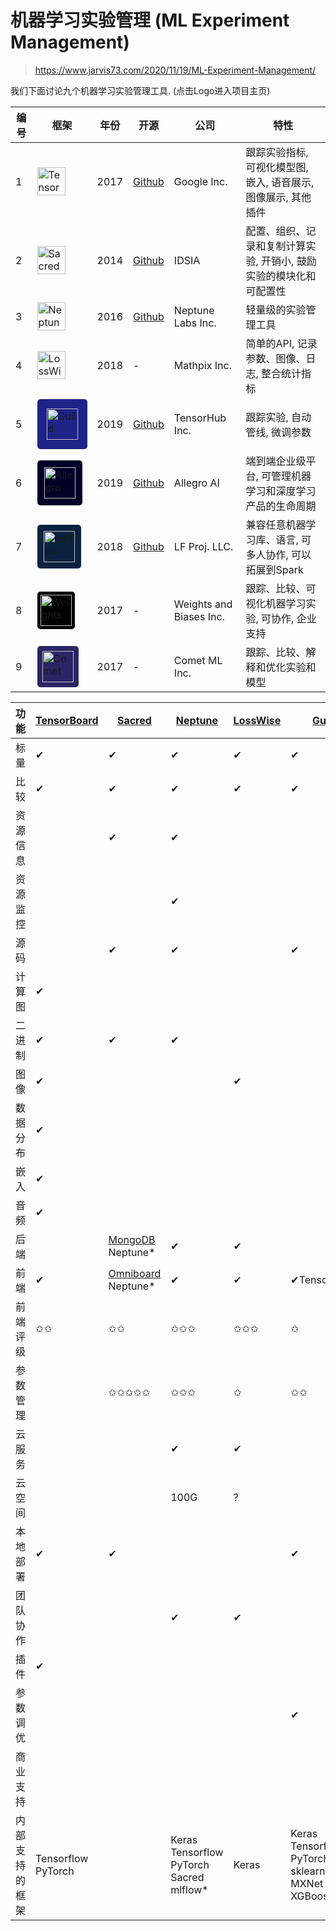 # 机器学习实验管理 (ML Experiment Management)

> https://www.jarvis73.com/2020/11/19/ML-Experiment-Management/

我们下面讨论九个机器学习实验管理工具. (点击Logo进入项目主页)

| 编号 | 框架                                                         | 年份 | 开源                                                | 公司                    | 特性                                                         |
| ---- | ------------------------------------------------------------ | ---- | --------------------------------------------------- | ----------------------- | ------------------------------------------------------------ |
| 1    | [<img src="https://www.jarvis73.com/images/2020/11/tensorboard.svg" alt="TensorBoard"  height="35px" style="height: 45px;" />](https://www.tensorflow.org/tensorboard/get_started?hl=zh-cn) | 2017 | [Github](https://github.com/tensorflow/tensorboard) | Google Inc.             | 跟踪实验指标, 可视化模型图, 嵌入, 语音展示, 图像展示, 其他插件 |
| 2    | [<img src="https://www.jarvis73.com/images/2020/11/sacred.png" alt="Sacred" style="height: 45px;"  />](https://github.com/IDSIA/sacred) | 2014 | [Github](https://github.com/IDSIA/sacred)           | IDSIA                   | 配置、组织、记录和复制计算实验, 开销小, 鼓励实验的模块化和可配置性 |
| 3    | [<img src="https://www.jarvis73.com/images/2020/11/neptune.png" alt="Neptune" style="height: 45px;" />](https://neptune.ai/) | 2016 | [Github](https://github.com/neptune-ai)             | Neptune Labs Inc.       | 轻量级的实验管理工具                                         |
| 4    | [<img src="https://www.jarvis73.com/images/2020/11/losswise.svg" alt="LossWise" style="height: 45px;" />](https://losswise.com/) | 2018 | -                                                   | Mathpix Inc.            | 简单的API, 记录参数、图像、日志, 整合统计指标                |
| 5    | [<img src="https://www.jarvis73.com/images/2020/11/guild.svg" alt="Guild" style="padding: 15px; background-color: rgb(30, 35, 136); border-radius: 5px; height: 50px;" height="50px" weight="150px" />](https://guild.ai/) | 2019 | [Github](https://github.com/guildai/guildai)        | TensorHub Inc.          | 跟踪实验, 自动管线, 微调参数                                 |
| 6    | [<img src="https://www.jarvis73.com/images/2020/11/allegro.svg" style="padding: 11px; background-color: #010029;border-radius: 5px;height: 50px;" alt="Allegro"/>](https://allegro.ai/) | 2019 | [Github](https://github.com/allegroai/trains)       | Allegro AI              | 端到端企业级平台, 可管理机器学习和深度学习产品的生命周期     |
| 7    | [<img src="https://www.jarvis73.com/images/2020/11/mlflow.png" alt="mlflow" style="padding: 10px; background-color: #0a2240;border-radius: 5px;height: 50px;"/>](https://mlflow.org/) | 2018 | [Github](https://github.com/mlflow/mlflow/)         | LF Proj. LLC.           | 兼容任意机器学习库、语言, 可多人协作, 可以拓展到Spark        |
| 8    | [<img src="https://www.jarvis73.com/images/2020/11/wandb-logo.svg" alt="Weights & Biases" style="padding: 5px; background-color: #000;border-radius: 5px;height: 50px;" />](https://www.wandb.com/) | 2017 | -                                                   | Weights and Biases Inc. | 跟踪、比较、可视化机器学习实验, 可协作, 企业支持             |
| 9    | [<img src="https://www.jarvis73.com/images/2020/11/comet.png" alt="Comet" style="padding: 8px; background-color: #2a2564;border-radius: 5px;height: 50px;"/>](https://www.comet.ml/site/) | 2017 | -                                                   | Comet ML Inc.           | 跟踪、比较、解释和优化实验和模型                             |

| 功能           | [TensorBoard](https://www.tensorflow.org/tensorboard/get_started?hl=zh-cn) | [Sacred](https://github.com/IDSIA/sacred)                    | [Neptune](https://neptune.ai/)                      | [LossWise](https://losswise.com/) | [Guild](https://guild.ai/)                                   | [Allegro](https://allegro.ai/)                               | [mlflow](https://mlflow.org/)                         | [W & B](https://www.wandb.com/)                       | [Comet](https://www.comet.ml/site/)                          |
| -------------- | ------------------------------------------------------------ | ------------------------------------------------------------ | --------------------------------------------------- | --------------------------------- | ------------------------------------------------------------ | ------------------------------------------------------------ | ----------------------------------------------------- | ----------------------------------------------------- | ------------------------------------------------------------ |
| 标量           | ✔                                                            | ✔                                                            | ✔                                                   | ✔                                 | ✔                                                            | ✔                                                            | ✔                                                     | ✔                                                     | ✔                                                            |
| 比较           | ✔                                                            | ✔                                                            | ✔                                                   | ✔                                 | ✔                                                            | ✔                                                            | ✔                                                     | ✔                                                     | ✔                                                            |
| 资源信息       |                                                              | ✔                                                            | ✔                                                   |                                   |                                                              | ✔                                                            |                                                       | ✔                                                     | ✔                                                            |
| 资源监控       |                                                              |                                                              | ✔                                                   |                                   |                                                              | ✔                                                            |                                                       | ✔                                                     | ✔                                                            |
| 源码           |                                                              | ✔                                                            | ✔                                                   |                                   | ✔                                                            |                                                              |                                                       | ✔                                                     | ✔                                                            |
| 计算图         | ✔                                                            |                                                              |                                                     |                                   |                                                              | ✔                                                            |                                                       |                                                       | ✔                                                            |
| 二进制         | ✔                                                            | ✔                                                            | ✔                                                   |                                   |                                                              | ✔                                                            | ✔                                                     | ✔                                                     | ✔                                                            |
| 图像           | ✔                                                            |                                                              |                                                     | ✔                                 |                                                              | ✔                                                            |                                                       | ✔                                                     | ✔                                                            |
| 数据分布       | ✔                                                            |                                                              |                                                     |                                   |                                                              | ✔                                                            |                                                       | ✔                                                     | ✔                                                            |
| 嵌入           | ✔                                                            |                                                              |                                                     |                                   |                                                              |                                                              |                                                       |                                                       | ✔                                                            |
| 音频           | ✔                                                            |                                                              |                                                     |                                   |                                                              | ✔                                                            |                                                       |                                                       | ✔                                                            |
| 后端           |                                                              | [MongoDB](https://www.mongodb.com/try/download/community)<br>Neptune* | ✔                                                   | ✔                                 |                                                              |                                                              |                                                       | ✔                                                     | ✔                                                            |
| 前端           | ✔                                                            | [Omniboard](https://github.com/vivekratnavel/omniboard)<br>Neptune* | ✔                                                   | ✔                                 | ✔TensorBoard                                                 | ✔                                                            | ✔                                                     | ✔                                                     | ✔                                                            |
| 前端评级       | ✩✩                                                           | ✩✩                                                           | ✩✩✩                                                 | ✩✩✩                               | ✩                                                            | ✩✩✩✩                                                         | ✩✩                                                    | ✩✩✩✩✩                                                 | ✩✩✩✩✩                                                        |
| 参数管理       |                                                              | ✩✩✩✩✩                                                        | ✩✩✩                                                 | ✩                                 | ✩✩                                                           | ✩✩                                                           | ✩✩                                                    | ✩✩✩                                                   | ✩✩✩                                                          |
| 云服务         |                                                              |                                                              | ✔                                                   | ✔                                 |                                                              |                                                              |                                                       | ✔                                                     | ✔                                                            |
| 云空间         |                                                              |                                                              | 100G                                                | ?                                 |                                                              |                                                              |                                                       | 100G                                                  | 100G                                                         |
| 本地部署       | ✔                                                            | ✔                                                            |                                                     |                                   | ✔                                                            | ✔                                                            | ✔                                                     | ✔                                                     | ✔$                                                           |
| 团队协作       |                                                              |                                                              | ✔                                                   | ✔                                 |                                                              | ✔                                                            | ✔                                                     | ✔                                                     | ✔                                                            |
| 插件           | ✔                                                            |                                                              |                                                     |                                   |                                                              |                                                              | ✔                                                     |                                                       |                                                              |
| 参数调优       |                                                              |                                                              |                                                     |                                   | ✔                                                            |                                                              |                                                       | ✔                                                     | ✔                                                            |
| 商业支持       |                                                              |                                                              |                                                     |                                   |                                                              |                                                              |                                                       | ✔$                                                    | ✔$                                                           |
| 内部支持的框架 | Tensorflow<br>PyTorch                                        |                                                              | Keras<br>Tensorflow<br>PyTorch<br>Sacred<br>mlflow* | Keras                             | Keras<br>Tensorflow<br>PyTorch<br>sklearn<br>MXNet<br>XGBoost | Keras<br>Tensorflow<br>PyTorch<br>sklearn<br>MXNet<br>Caffe2* | Keras<br>Tensorflow<br>PyTorch<br>sklearn<br>XGBoost* | Keras<br>Tensorflow<br>PyTorch<br>sklearn<br>XGBoost* | Keras<br>Tensorflow<br>PyTorch<br>sklearn<br>MXNet<br>Caffe2* |